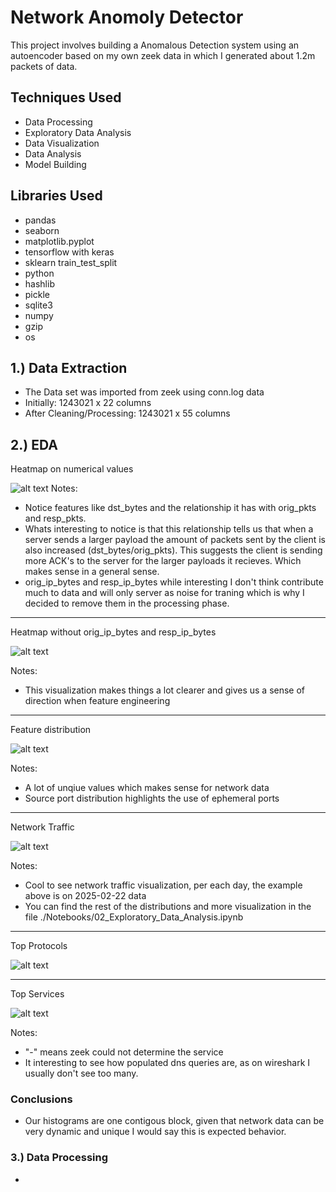 # Network Anomoly Detector

This project involves building a Anomalous Detection system using an autoencoder based on my own zeek data in which I generated about 1.2m packets of data.

## Techniques Used

- Data Processing
- Exploratory Data Analysis
- Data Visualization
- Data Analysis
- Model Building

## Libraries Used

- pandas
- seaborn
- matplotlib.pyplot
- tensorflow with keras
- sklearn train_test_split
- python
- hashlib
- pickle
- sqlite3
- numpy
- gzip
- os

## 1.) Data Extraction

- The Data set was imported from zeek using conn.log data
- Initially: 1243021 x 22 columns
- After Cleaning/Processing: 1243021 x 55 columns

## 2.) EDA

Heatmap on numerical values
  
  ![alt text](https://github.com/spinklerz/Network-IDS/blob/main/images/HeatMap.png "HeatMap")
Notes: 
  - Notice features like dst_bytes and the relationship it has with orig_pkts and resp_pkts.
  - Whats interesting to notice is that this relationship tells us that when a server sends a larger payload the amount of packets sent by the client is also increased (dst_bytes/orig_pkts). This suggests the client is sending more ACK's to the server for the larger payloads it recieves. Which makes sense in a general sense.
  - orig_ip_bytes and resp_ip_bytes while interesting I don't think contribute much to data and will only server as noise for traning which is why I decided to remove them in the processing phase.
***

Heatmap without orig_ip_bytes and resp_ip_bytes

![alt text](https://github.com/spinklerz/Network-IDS/blob/main/images/HeatMap2.png "HeatMap")

Notes: 
- This visualization makes things a lot clearer and gives us a sense of direction when feature engineering

***

Feature distribution

![alt text](https://github.com/spinklerz/Network-IDS/blob/main/images/Hist.png "Histogram")

Notes: 
- A lot of unqiue values which makes sense for network data
- Source port distribution highlights the use of ephemeral ports
  
***

Network Traffic 

![alt text](https://github.com/spinklerz/Network-IDS/blob/main/images/Network_Traffic_2025-02-22.png "Network Traffic")

Notes: 
- Cool to see network traffic visualization, per each day, the example above is on 2025-02-22 data
- You can find the rest of the distributions and more visualization in the file ./Notebooks/02_Exploratory_Data_Analysis.ipynb

*** 

Top Protocols

![alt text](https://github.com/spinklerz/Network-IDS/blob/main/images/TopProtocols.png "Top Protocols")

*** 

Top Services 

![alt text](https://github.com/spinklerz/Network-IDS/blob/main/images/TopServices.png "Top Services")

Notes: 
- "-" means zeek could not determine the service
- It interesting to see how populated dns queries are, as on wireshark I usually don't see too many.
  

### Conclusions

- Our histograms are one contigous block, given that network data can be very dynamic and unique I would say this is expected behavior.

### 3.) Data Processing

-
